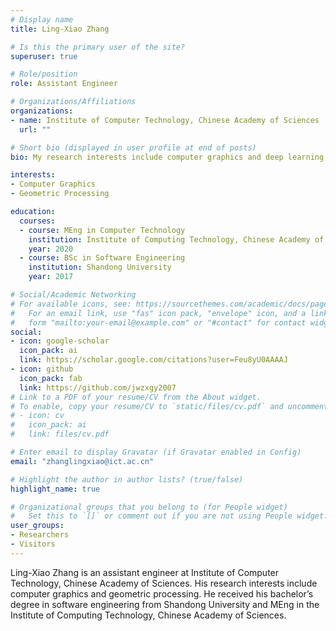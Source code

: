 ```yaml
---
# Display name
title: Ling-Xiao Zhang

# Is this the primary user of the site?
superuser: true

# Role/position
role: Assistant Engineer

# Organizations/Affiliations
organizations:
- name: Institute of Computer Technology, Chinese Academy of Sciences
  url: ""

# Short bio (displayed in user profile at end of posts)
bio: My research interests include computer graphics and deep learning.

interests:
- Computer Graphics
- Geometric Processing

education:
  courses:
  - course: MEng in Computer Technology
    institution: Institute of Computing Technology, Chinese Academy of Sciences
    year: 2020
  - course: BSc in Software Engineering
    institution: Shandong University
    year: 2017

# Social/Academic Networking
# For available icons, see: https://sourcethemes.com/academic/docs/page-builder/#icons
#   For an email link, use "fas" icon pack, "envelope" icon, and a link in the
#   form "mailto:your-email@example.com" or "#contact" for contact widget.
social:
- icon: google-scholar
  icon_pack: ai
  link: https://scholar.google.com/citations?user=Feu8yU0AAAAJ
- icon: github
  icon_pack: fab
  link: https://github.com/jwzxgy2007
# Link to a PDF of your resume/CV from the About widget.
# To enable, copy your resume/CV to `static/files/cv.pdf` and uncomment the lines below.
# - icon: cv
#   icon_pack: ai
#   link: files/cv.pdf

# Enter email to display Gravatar (if Gravatar enabled in Config)
email: "zhanglingxiao@ict.ac.cn"

# Highlight the author in author lists? (true/false)
highlight_name: true

# Organizational groups that you belong to (for People widget)
#   Set this to `[]` or comment out if you are not using People widget.
user_groups:
- Researchers
- Visitors
---
```


Ling-Xiao Zhang is an assistant engineer at Institute of Computer Technology, Chinese Academy of Sciences. His research interests include computer graphics and geometric processing. He received his bachelor’s degree in software engineering from Shandong University and MEng in the Institute of Computing Technology, Chinese Academy of Sciences.

